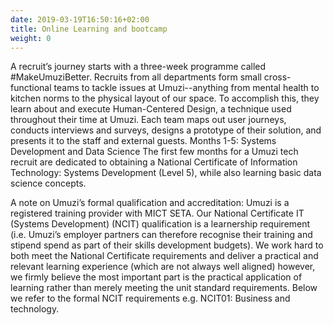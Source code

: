 ```yaml
---
date: 2019-03-19T16:50:16+02:00
title: Online Learning and bootcamp
weight: 0
---
```

A recruit’s journey starts with a three-week programme called #MakeUmuziBetter. Recruits from all departments form small cross-functional teams to tackle issues at Umuzi--anything from mental health to kitchen norms to the physical layout of our space. To accomplish this, they learn about and execute Human-Centered Design, a technique used throughout their time at Umuzi. Each team maps out user journeys, conducts interviews and surveys, designs a prototype of their solution, and presents it to the staff and external guests.
Months 1-5: Systems Development and Data Science
The first few months for a Umuzi tech recruit are dedicated to obtaining a National Certificate of Information Technology: Systems Development (Level 5), while also learning basic data science concepts. 

A note on Umuzi’s formal qualification and accreditation:
Umuzi is a registered training provider with MICT SETA. Our National Certificate IT (Systems Development) (NCIT) qualification is a learnership requirement (i.e. Umuzi’s employer partners can therefore recognise their training and stipend spend as part of their skills development budgets). We work hard to both meet the National Certificate requirements and deliver a practical and relevant learning experience (which are not always well aligned) however, we firmly believe the most important part is the practical application of learning rather than merely meeting the unit standard requirements. Below we refer to the formal NCIT requirements e.g. NCIT01: Business and technology.